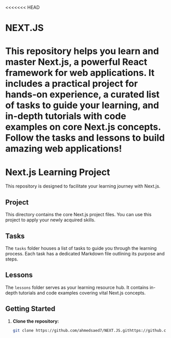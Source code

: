 <<<<<<< HEAD
# NEXT.JS
This repository helps you learn and master Next.js, a powerful React framework for web applications. It includes a practical project for hands-on experience, a curated list of tasks to guide your learning, and in-depth tutorials with code examples on core Next.js concepts. Follow the tasks and lessons to build amazing web applications!
=======
# Next.js Learning Project

This repository is designed to facilitate your learning journey with Next.js. 

## Project

This directory contains the core Next.js project files. You can use this project to apply your newly acquired skills.

## Tasks

The `tasks` folder houses a list of tasks to guide you through the learning process. Each task has a dedicated Markdown file outlining its purpose and steps.

## Lessons

The `lessons` folder serves as your learning resource hub. It contains in-depth tutorials and code examples covering vital Next.js concepts.

## Getting Started

1. **Clone the repository:**
   ```bash
   git clone https://github.com/ahmedsaed7/NEXT.JS.githttps://github.com/ahmedsaed7/NEXT.JS.git
